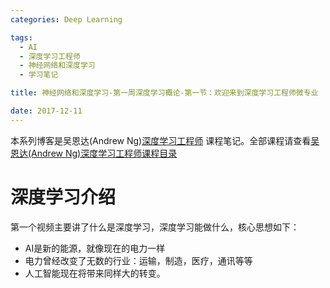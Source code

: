 ```yaml
---
categories: Deep Learning

tags: 
  - AI
  - 深度学习工程师
  - 神经网络和深度学习
  - 学习笔记

title: 神经网络和深度学习-第一周深度学习概论-第一节：欢迎来到深度学习工程师微专业

date: 2017-12-11
---
```


本系列博客是吴恩达(Andrew Ng)[深度学习工程师](http://mooc.study.163.com/smartSpec/detail/1001319001.htm) 课程笔记。全部课程请查看[吴恩达(Andrew Ng)深度学习工程师课程目录](http://blog.geekidentity.com/deeplearning_specialization/catalogues/)


# 深度学习介绍

第一个视频主要讲了什么是深度学习，深度学习能做什么，核心思想如下：

* AI是新的能源，就像现在的电力一样
* 电力曾经改变了无数的行业：运输，制造，医疗，通讯等等
* 人工智能现在将带来同样大的转变。
